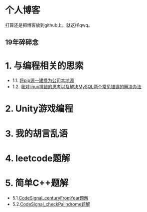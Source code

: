 # 个人博客
打算还是把博客放到github上，就这样qwq。

## 19年碎碎念

# 1. 与编程相关的思索
- 1.1. [将pip源一建换为公司本地源](md/01.md)
- 1.2. [我对linux排错的思考以及解决MySQL两个常见错误的解决办法](md/02.md)

# 2. Unity游戏编程

# 3. 我的胡言乱语

# 4. leetcode题解

# 5. 简单C++题解
- 5.1.[CodeSignal_centuryFromYear题解](CodeSignal/c1_easy.md)
- 5.2.[CodeSignal_checkPalindrome题解](CodeSignal/c2_easy.md)